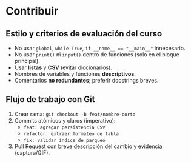 # Contribuir

## Estilo y criterios de evaluación del curso
- No usar `global`, `while True`, `if __name__ == "__main__"` innecesario.
- No usar `print()` ni `input()` dentro de funciones (solo en el bloque principal).
- Usar **listas** y **CSV** (evitar diccionarios).
- Nombres de variables y funciones **descriptivos**.
- Comentarios **no redundantes**; preferir docstrings breves.

## Flujo de trabajo con Git
1. Crear rama: `git checkout -b feat/nombre-corto`
2. Commits atómicos y claros (imperativo):
   - `feat: agregar persistencia CSV`
   - `refactor: extraer formateo de tabla`
   - `fix: validar índice de parqueo`
3. Pull Request con breve descripción del cambio y evidencia (captura/GIF).
